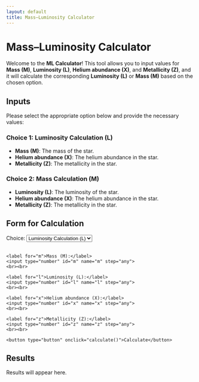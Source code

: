 ```yaml
---
layout: default
title: Mass–Luminosity Calculator
---
```


# Mass–Luminosity Calculator

Welcome to the **ML Calculator**! This tool allows you to input values for **Mass (M)**, **Luminosity (L)**, **Helium abundance (X)**, and **Metallicity (Z)**, and it will calculate the corresponding **Luminosity (L)** or **Mass (M)** based on the chosen option.

## Inputs

Please select the appropriate option below and provide the necessary values:

### Choice 1: Luminosity Calculation (L)
- **Mass (M)**: The mass of the star.
- **Helium abundance (X)**: The helium abundance in the star.
- **Metallicity (Z)**: The metallicity in the star.

### Choice 2: Mass Calculation (M)
- **Luminosity (L)**: The luminosity of the star.
- **Helium abundance (X)**: The helium abundance in the star.
- **Metallicity (Z)**: The metallicity in the star.

## Form for Calculation

<form id="calculator-form">
    <label for="choice">Choice:</label>
    <select id="choice" name="choice">
        <option value="1">Luminosity Calculation (L)</option>
        <option value="2">Mass Calculation (M)</option>
    </select>
    <br><br>

    <label for="m">Mass (M):</label>
    <input type="number" id="m" name="m" step="any">
    <br><br>

    <label for="l">Luminosity (L):</label>
    <input type="number" id="l" name="l" step="any">
    <br><br>

    <label for="x">Helium abundance (X):</label>
    <input type="number" id="x" name="x" step="any">
    <br><br>

    <label for="z">Metallicity (Z):</label>
    <input type="number" id="z" name="z" step="any">
    <br><br>

    <button type="button" onclick="calculate()">Calculate</button>
</form>

## Results

<div id="output">
    <p>Results will appear here.</p>
</div>

<script>
    function calculate() {
        const choice = document.getElementById('choice').value;
        const m = parseFloat(document.getElementById('m').value);
        const l = parseFloat(document.getElementById('l').value);
        const x = parseFloat(document.getElementById('x').value);
        const z = parseFloat(document.getElementById('z').value);

        let data = {};

        if (choice === '1') {
            if (!m || !x || !z) {
                alert('Please enter Mass (M), Helium abundance (X), and Metallicity (Z) for Luminosity calculation.');
                return;
            }
            data = {
                "choice": "1",
                "Z": z,
                "m": m,
                "x": x
            };
        } else if (choice === '2') {
            if (!l || !x || !z) {
                alert('Please enter Luminosity (L), Helium abundance (X), and Metallicity (Z) for Mass calculation.');
                return;
            }
            data = {
                "choice": "2",
                "Z": z,
                "L": l,
                "x": x
            };
        }

        fetch('https://nnv5wacde8.execute-api.eu-north-1.amazonaws.com/ML-calc', {
            method: 'POST',
            headers: {
                'Content-Type': 'application/json'
            },
            body: JSON.stringify(data)
        })
        .then(response => response.json())
        .then(data => {
            let output = document.getElementById('output');
            if (choice === '1') {
                output.innerHTML = `
                    <p><strong>L_min:</strong> ${data.L_min}</p>
                    <p><strong>L_max:</strong> ${data.L_max}</p>
                    <p><strong>Pure_He_Luminosity:</strong> ${data.Pure_He_Luminosity}</p>
                `;
            } else if (choice === '2') {
                output.innerHTML = `
                    <p><strong>M_min:</strong> ${data.M_min}</p>
                    <p><strong>M_max:</strong> ${data.M_max}</p>
                    <p><strong>Pure_He_Mass:</strong> ${data.Pure_He_Mass}</p>
                `;
            }
        })
        .catch(error => {
            document.getElementById('output').innerHTML = '<p style="color: red;">Error: ' + error.message + '</p>';
        });
    }
</script>

